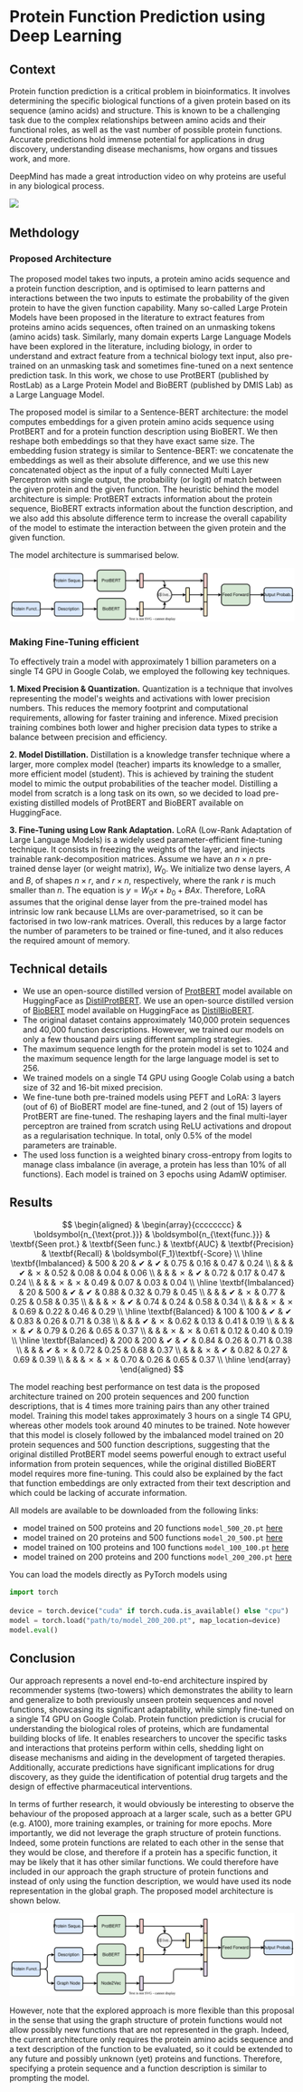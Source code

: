 # Protein Function Prediction using Deep Learning

## Context
Protein function prediction is a critical problem in bioinformatics. It involves determining the specific biological functions of a given protein based on its sequence (amino acids) and structure. This is known to be a challenging task due to the complex relationships between amino acids and their functional roles, as well as the vast number of possible protein functions. Accurate predictions hold immense potential for applications in drug discovery, understanding disease mechanisms, how organs and tissues work, and more.

DeepMind has made a great introduction video on why proteins are useful in any biological process.

[![](http://img.youtube.com/vi/KpedmJdrTpY/mqdefault.jpg)](http://www.youtube.com/watch?feature=player_embedded&v=KpedmJdrTpY)

## Methdology

### Proposed Architecture
The proposed model takes two inputs, a protein amino acids sequence and a protein function description, and is optimised to learn patterns and interactions between the two inputs to estimate the probability of the given protein to have the given function capability. Many so-called Large Protein Models have been proposed in the literature to extract features from proteins amino acids sequences, often trained on an unmasking tokens (amino acids) task. Similarly, many domain experts Large Language Models have been explored in the literature, including biology, in order to understand and extract feature from a technical biology text input, also pre-trained on an unmasking task and sometimes fine-tuned on a next sentence prediction task. In this work, we chose to use ProtBERT (published by RostLab) as a Large Protein Model and BioBERT (published by DMIS Lab) as a Large Language Model. 

The proposed model is similar to a Sentence-BERT architecture: the model computes embeddings for a given protein amino acids sequence using ProtBERT and for a protein function description using BioBERT. We then reshape both embeddings so that they have exact same size. The embedding fusion strategy is similar to Sentence-BERT: we concatenate the embeddings as well as their absolute difference, and we use this new concatenated object as the input of a fully connected Multi Layer Perceptron with single output, the probability (or logit) of match between the given protein and the given function. The heuristic behind the model architecture is simple: ProtBERT extracts information about the protein sequence, BioBERT extracts information about the function description, and we also add this absolute difference term to increase the overall capability of the model to estimate the interaction between the given protein and the given function. 

The model architecture is summarised below.

<p align="center">
    <img src="https://github.com/vkhamesi/proteins/blob/master/img/architecture1.svg" alt>
</p>

### Making Fine-Tuning efficient
To effectively train a model with approximately 1 billion parameters on a single T4 GPU in Google Colab, we employed the following key techniques.

**1. Mixed Precision & Quantization.**
Quantization is a technique that involves representing the model's weights and activations with lower precision numbers. This reduces the memory footprint and computational requirements, allowing for faster training and inference. Mixed precision training combines both lower and higher precision data types to strike a balance between precision and efficiency. 

**2. Model Distillation.**
Distillation is a knowledge transfer technique where a larger, more complex model (teacher) imparts its knowledge to a smaller, more efficient model (student). This is achieved by training the student model to mimic the output probabilities of the teacher model. Distilling a model from scratch is a long task on its own, so we decided to load pre-existing distilled models of ProtBERT and BioBERT available on HuggingFace.

**3. Fine-Tuning using Low Rank Adaptation.**
LoRA (Low-Rank Adaptation of Large Language Models) is a widely used parameter-efficient fine-tuning technique. It consists in freezing the weights of the layer, and injects trainable rank-decomposition matrices. Assume we have an $n \times n$ pre-trained dense layer (or weight matrix), $W_0$. We initialize two dense layers, $A$ and $B$, of shapes $n \times r$, and $r \times n$, respectively, where the rank $r$ is much smaller than $n$. The equation is $y = W_0 x + b_0 + B A x$. Therefore, LoRA assumes that the original dense layer from the pre-trained model has intrinsic low rank because LLMs are over-parametrised, so it can be factorised in two low-rank matrices. Overall, this reduces by a large factor the number of parameters to be trained or fine-tuned, and it also reduces the required amount of memory.

## Technical details

- We use an open-source distilled version of [ProtBERT](https://huggingface.co/Rostlab/prot_bert) model available on HuggingFace as [DistilProtBERT](https://huggingface.co/yarongef/DistilProtBert). We use an open-source distilled version of [BioBERT](https://huggingface.co/dmis-lab/biobert-v1.1) model available on HuggingFace as [DistilBioBERT](https://huggingface.co/nlpie/distil-biobert). 
- The original dataset contains approximately 140,000 protein sequences and 40,000 function descriptions. However, we trained our models on only a few thousand pairs using different sampling strategies.
- The maximum sequence length for the protein model is set to 1024 and the maximum sequence length for the large language model is set to 256.
- We trained models on a single T4 GPU using Google Colab using a batch size of 32 and 16-bit mixed precision.
- We fine-tune both pre-trained models using PEFT and LoRA: 3 layers (out of 6) of BioBERT model are fine-tuned, and 2 (out of 15) layers of ProtBERT are fine-tuned. The reshaping layers and the final multi-layer perceptron are trained from scratch using ReLU activations and dropout as a regularisation technique. In total, only 0.5% of the model parameters are trainable. 
- The used loss function is a weighted binary cross-entropy from logits to manage class imbalance (in average, a protein has less than 10% of all functions). Each model is trained on 3 epochs using AdamW optimiser.

## Results

$$
\begin{aligned}
& \begin{array}{cccccccc}
& \boldsymbol{n_{\text{prot.}}} & \boldsymbol{n_{\text{func.}}} & \textbf{Seen prot.} & \textbf{Seen func.} & \textbf{AUC} & \textbf{Precision} & \textbf{Recall} & \boldsymbol{F_1}\textbf{-Score} \\
\hline
\textbf{Imbalanced} & 500 & 20 & ✔ & ✔ & 0.75 & 0.16 & 0.47 & 0.24 \\
 &  &  & ✔ & ✗ & 0.52 & 0.08 & 0.04 & 0.06 \\
 &  &  & ✗ & ✔ & 0.72 & 0.17 & 0.47 & 0.24 \\
 &  &  & ✗ & ✗ & 0.49 & 0.07 & 0.03 & 0.04 \\
\hline
\textbf{Imbalanced} & 20 & 500 & ✔ & ✔ & 0.88 & 0.32 & 0.79 & 0.45 \\
 &  &  & ✔ & ✗ & 0.77 & 0.25 & 0.58 & 0.35 \\
 &  &  & ✗ & ✔ & 0.74 & 0.24 & 0.58 & 0.34 \\
 &  &  & ✗ & ✗ & 0.69 & 0.22 & 0.46 & 0.29 \\
\hline
\textbf{Balanced} & 100 & 100 & ✔ & ✔ & 0.83 & 0.26 & 0.71 & 0.38 \\
 &  &  & ✔ & ✗ & 0.62 & 0.13 & 0.41 & 0.19 \\
 &  &  & ✗ & ✔ & 0.79 & 0.26 & 0.65 & 0.37 \\
 &  &  & ✗ & ✗ & 0.61 & 0.12 & 0.40 & 0.19 \\
\hline
\textbf{Balanced} & 200 & 200 & ✔ & ✔ & 0.84 & 0.26 & 0.71 & 0.38 \\
 &  &  & ✔ & ✗ & 0.72 & 0.25 & 0.68 & 0.37 \\
 &  &  & ✗ & ✔ & 0.82 & 0.27 & 0.69 & 0.39 \\
 &  &  & ✗ & ✗ & 0.70 & 0.26 & 0.65 & 0.37 \\
\hline
\end{array}
\end{aligned}
$$

The model reaching best performance on test data is the proposed architecture trained on 200 protein sequences and 200 function descriptions, that is 4 times more training pairs than any other trained model. Training this model takes approximately 3 hours on a single T4 GPU, whereas other models took around 40 minutes to be trained. Note however that this model is closely followed by the imbalanced model trained on 20 protein sequences and 500 function descriptions, suggesting that the original distilled ProtBERT model seems powerful enough to extract useful information from protein sequences, while the original distilled BioBERT model requires more fine-tuning. This could also be explained by the fact that function embeddings are only extracted from their text description and which could be lacking of accurate information. 

All models are available to be downloaded from the following links:
- model trained on 500 proteins and 20 functions `model_500_20.pt` [here]()
- model trained on 20 proteins and 500 functions `model_20_500.pt` [here]()
- model trained on 100 proteins and 100 functions `model_100_100.pt` [here](https://drive.google.com/file/d/1xh9Gdbv0vG-xAhGEQRgC448K17TvjVmc/view?usp=sharing)
- model trained on 200 proteins and 200 functions `model_200_200.pt` [here](https://drive.google.com/file/d/1NJfjk1ZOUcfpG2tMB3Vomjl2wt69R42Y/view?usp=sharing)

You can load the models directly as PyTorch models using
```python
import torch

device = torch.device("cuda" if torch.cuda.is_available() else "cpu")
model = torch.load("path/to/model_200_200.pt", map_location=device)
model.eval()
```

## Conclusion

Our approach represents a novel end-to-end architecture inspired by recommender systems (two-towers) which demonstrates the ability to learn and generalize to both previously unseen protein sequences and novel functions, showcasing its significant adaptability, while simply fine-tuned on a single T4 GPU on Google Colab. Protein function prediction is crucial for understanding the biological roles of proteins, which are fundamental building blocks of life. It enables researchers to uncover the specific tasks and interactions that proteins perform within cells, shedding light on disease mechanisms and aiding in the development of targeted therapies. Additionally, accurate predictions have significant implications for drug discovery, as they guide the identification of potential drug targets and the design of effective pharmaceutical interventions.

In terms of further research, it would obviously be interesting to observe the behaviour of the proposed approach at a larger scale, such as a better GPU (e.g. A100), more training examples, or training for more epochs. More importantly, we did not leverage the graph structure of protein functions. Indeed, some protein functions are related to each other in the sense that they would be close, and therefore if a protein has a specific function, it may be likely that it has other similar functions. We could therefore have included in our approach the graph structure of protein functions and instead of only using the function description, we would have used its node representation in the global graph. The proposed model architecture is shown below.

<p align="center">
    <img src="https://github.com/vkhamesi/proteins/blob/master/img/architecture2.svg" alt>
</p>

However, note that the explored approach is more flexible than this proposal in the sense that using the graph structure of protein functions would not allow possibly new functions that are not represented in the graph. Indeed, the current architecture only requires the protein amino acids sequence and a text description of the function to be evaluated, so it could be extended to any future and possibly unknown (yet) proteins and functions. Therefore, specifying a protein sequence and a function description is similar to prompting the model. 
